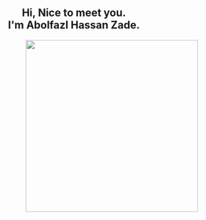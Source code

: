 <h2 align="center">
    Hi, Nice to meet you.</br>I'm Abolfazl Hassan Zade.
</h2>
<img src="https://user-images.githubusercontent.com/77428051/224435894-78f8f8ea-7a99-4bb1-a016-4167ed560029.png" min-width="380px" max-width="450px" width="350px" align="right" />
<br><br>
<h4 align="center"></h4>
